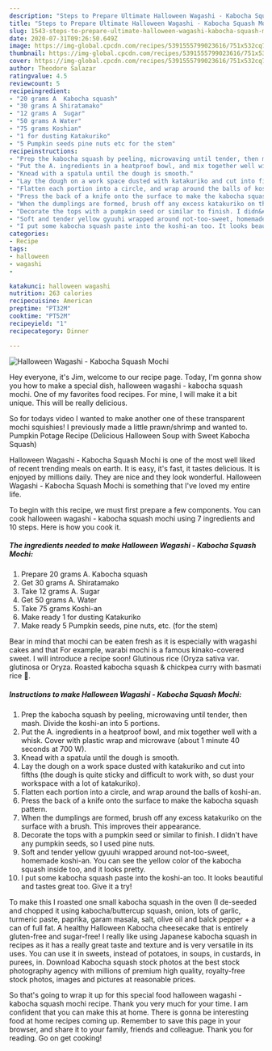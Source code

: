 ```yaml
---
description: "Steps to Prepare Ultimate Halloween Wagashi - Kabocha Squash Mochi"
title: "Steps to Prepare Ultimate Halloween Wagashi - Kabocha Squash Mochi"
slug: 1543-steps-to-prepare-ultimate-halloween-wagashi-kabocha-squash-mochi
date: 2020-07-31T09:26:50.649Z
image: https://img-global.cpcdn.com/recipes/5391555799023616/751x532cq70/halloween-wagashi-kabocha-squash-mochi-recipe-main-photo.jpg
thumbnail: https://img-global.cpcdn.com/recipes/5391555799023616/751x532cq70/halloween-wagashi-kabocha-squash-mochi-recipe-main-photo.jpg
cover: https://img-global.cpcdn.com/recipes/5391555799023616/751x532cq70/halloween-wagashi-kabocha-squash-mochi-recipe-main-photo.jpg
author: Theodore Salazar
ratingvalue: 4.5
reviewcount: 5
recipeingredient:
- "20 grams A  Kabocha squash"
- "30 grams A Shiratamako"
- "12 grams A  Sugar"
- "50 grams A Water"
- "75 grams Koshian"
- "1 for dusting Katakuriko"
- "5 Pumpkin seeds pine nuts etc for the stem"
recipeinstructions:
- "Prep the kabocha squash by peeling, microwaving until tender, then mash. Divide the koshi-an into 5 portions."
- "Put the A. ingredients in a heatproof bowl, and mix together well with a whisk. Cover with plastic wrap and microwave (about 1 minute 40 seconds at 700 W)."
- "Knead with a spatula until the dough is smooth."
- "Lay the dough on a work space dusted with katakuriko and cut into fifths (the dough is quite sticky and difficult to work with, so dust your workspace with a lot of katakuriko)."
- "Flatten each portion into a circle, and wrap around the balls of koshi-an."
- "Press the back of a knife onto the surface to make the kabocha squash pattern."
- "When the dumplings are formed, brush off any excess katakuriko on the surface with a brush. This improves their appearance."
- "Decorate the tops with a pumpkin seed or similar to finish. I didn&#39;t have any pumpkin seeds, so I used pine nuts."
- "Soft and tender yellow gyuuhi wrapped around not-too-sweet, homemade koshi-an. You can see the yellow color of the kabocha squash inside too, and it looks pretty."
- "I put some kabocha squash paste into the koshi-an too. It looks beautiful and tastes great too. Give it a try!"
categories:
- Recipe
tags:
- halloween
- wagashi
- 

katakunci: halloween wagashi  
nutrition: 263 calories
recipecuisine: American
preptime: "PT32M"
cooktime: "PT52M"
recipeyield: "1"
recipecategory: Dinner

---
```



![Halloween Wagashi - Kabocha Squash Mochi](https://img-global.cpcdn.com/recipes/5391555799023616/751x532cq70/halloween-wagashi-kabocha-squash-mochi-recipe-main-photo.jpg)

Hey everyone, it's Jim, welcome to our recipe page. Today, I'm gonna show you how to make a special dish, halloween wagashi - kabocha squash mochi. One of my favorites food recipes. For mine, I will make it a bit unique. This will be really delicious.

So for todays video I wanted to make another one of these transparent mochi squishies! I previously made a little prawn/shrimp and wanted to. Pumpkin Potage Recipe (Delicious Halloween Soup with Sweet Kabocha Squash)

Halloween Wagashi - Kabocha Squash Mochi is one of the most well liked of recent trending meals on earth. It is easy, it's fast, it tastes delicious. It is enjoyed by millions daily. They are nice and they look wonderful. Halloween Wagashi - Kabocha Squash Mochi is something that I've loved my entire life.


To begin with this recipe, we must first prepare a few components. You can cook halloween wagashi - kabocha squash mochi using 7 ingredients and 10 steps. Here is how you cook it.

<!--inarticleads1-->

##### The ingredients needed to make Halloween Wagashi - Kabocha Squash Mochi:

1. Prepare 20 grams A.  Kabocha squash
1. Get 30 grams A. Shiratamako
1. Take 12 grams A.  Sugar
1. Get 50 grams A. Water
1. Take 75 grams Koshi-an
1. Make ready 1 for dusting Katakuriko
1. Make ready 5 Pumpkin seeds, pine nuts, etc. (for the stem)


Bear in mind that mochi can be eaten fresh as it is especially with wagashi cakes and that For example, warabi mochi is a famous kinako-covered sweet. I will introduce a recipe soon! Glutinous rice (Oryza sativa var. glutinosa or Oryza. Roasted kabocha squash &amp; chickpea curry with basmati rice 🍚. 

<!--inarticleads2-->

##### Instructions to make Halloween Wagashi - Kabocha Squash Mochi:

1. Prep the kabocha squash by peeling, microwaving until tender, then mash. Divide the koshi-an into 5 portions.
1. Put the A. ingredients in a heatproof bowl, and mix together well with a whisk. Cover with plastic wrap and microwave (about 1 minute 40 seconds at 700 W).
1. Knead with a spatula until the dough is smooth.
1. Lay the dough on a work space dusted with katakuriko and cut into fifths (the dough is quite sticky and difficult to work with, so dust your workspace with a lot of katakuriko).
1. Flatten each portion into a circle, and wrap around the balls of koshi-an.
1. Press the back of a knife onto the surface to make the kabocha squash pattern.
1. When the dumplings are formed, brush off any excess katakuriko on the surface with a brush. This improves their appearance.
1. Decorate the tops with a pumpkin seed or similar to finish. I didn&#39;t have any pumpkin seeds, so I used pine nuts.
1. Soft and tender yellow gyuuhi wrapped around not-too-sweet, homemade koshi-an. You can see the yellow color of the kabocha squash inside too, and it looks pretty.
1. I put some kabocha squash paste into the koshi-an too. It looks beautiful and tastes great too. Give it a try!


To make this I roasted one small kabocha squash in the oven (I de-seeded and chopped it using kabocha/buttercup squash, onion, lots of garlic, turmeric paste, paprika, garam masala, salt, olive oil and balck pepper + a can of full fat. A healthy Halloween Kabocha cheesecake that is entirely gluten-free and sugar-free! I really like using Japanese kabocha squash in recipes as it has a really great taste and texture and is very versatile in its uses. You can use it in sweets, instead of potatoes, in soups, in custards, in purees, in. Download Kabocha squash stock photos at the best stock photography agency with millions of premium high quality, royalty-free stock photos, images and pictures at reasonable prices. 

So that's going to wrap it up for this special food halloween wagashi - kabocha squash mochi recipe. Thank you very much for your time. I am confident that you can make this at home. There is gonna be interesting food at home recipes coming up. Remember to save this page in your browser, and share it to your family, friends and colleague. Thank you for reading. Go on get cooking!
